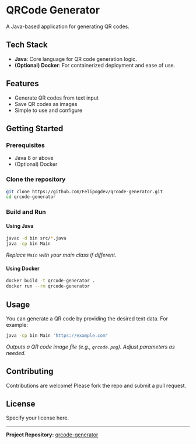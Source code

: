 # QRCode Generator

A Java-based application for generating QR codes.

## Tech Stack

- **Java**: Core language for QR code generation logic.
- **(Optional) Docker**: For containerized deployment and ease of use.

## Features

- Generate QR codes from text input
- Save QR codes as images
- Simple to use and configure

## Getting Started

### Prerequisites

- Java 8 or above
- (Optional) Docker

### Clone the repository

```bash
git clone https://github.com/Felipogdev/qrcode-generator.git
cd qrcode-generator
```

### Build and Run

#### Using Java

```bash
javac -d bin src/*.java
java -cp bin Main
```
_Replace `Main` with your main class if different._

#### Using Docker

```bash
docker build -t qrcode-generator .
docker run --rm qrcode-generator
```

## Usage

You can generate a QR code by providing the desired text data. For example:

```bash
java -cp bin Main "https://example.com"
```
_Outputs a QR code image file (e.g., `qrcode.png`). Adjust parameters as needed._

## Contributing

Contributions are welcome! Please fork the repo and submit a pull request.

## License

Specify your license here.

---

**Project Repository:** [qrcode-generator](https://github.com/Felipogdev/qrcode-generator)
